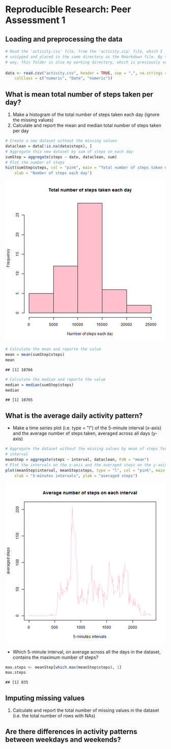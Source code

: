 # Reproducible Research: Peer Assessment 1


## Loading and preprocessing the data


```r
# Read the 'activity.csv' file, from the 'activity.zip' file, which I
# unzipped and placed in the same directory as the Rmarkdown file. By the
# way, this folder is also my working directory, which is previously set.

data <- read.csv("activity.csv", header = TRUE, sep = ",", na.strings = "NA", 
    colClass = c("numeric", "Date", "numeric"))
```


## What is mean total number of steps taken per day?

1. Make a histogram of the total number of steps taken each day (ignore the missing values)
2. Calculate and report the mean and median total number of steps taken per day


```r
# Create a new dataset without the missing values
dataclean = data[!is.na(data$steps), ]
# Aggregate this new dataset by sum of steps on each day
sumStep = aggregate(steps ~ date, dataclean, sum)
# Plot the number of steps
hist(sumStep$steps, col = "pink", main = "Total number of steps taken each day", 
    xlab = "Number of steps each day")
```

![plot of chunk unnamed-chunk-2](figure/unnamed-chunk-2.png) 

```r
# Calculate the mean and reporte the value
mean = mean(sumStep$steps)
mean
```

```
## [1] 10766
```

```r
# Calculate the median and reporte the value
median = median(sumStep$steps)
median
```

```
## [1] 10765
```


## What is the average daily activity pattern?
* Make a time series plot (i.e. type = "l") of the 5-minute interval (x-axis) and the average number of steps taken, averaged across all days (y-axis)


```r
# Aggregate the dataset without the missing values by mean of steps for each
# interval
meanStep = aggregate(steps ~ interval, dataclean, FUN = "mean")
# Plot the intervals on the x-axis and the averaged steps on the y-axis
plot(meanStep$interval, meanStep$steps, type = "l", col = "pink", main = "Average number of steps on each interval", 
    xlab = "5-minutes intervals", ylab = "averaged steps")
```

![plot of chunk unnamed-chunk-3](figure/unnamed-chunk-3.png) 


* Which 5-minute interval, on average across all the days in the dataset, contains the maximum number of steps?


```r
max.steps <- meanStep[which.max(meanStep$steps), 1]
max.steps
```

```
## [1] 835
```



## Imputing missing values
1. Calculate and report the total number of missing values in the dataset (i.e. the total number of rows with NAs)



## Are there differences in activity patterns between weekdays and weekends?
